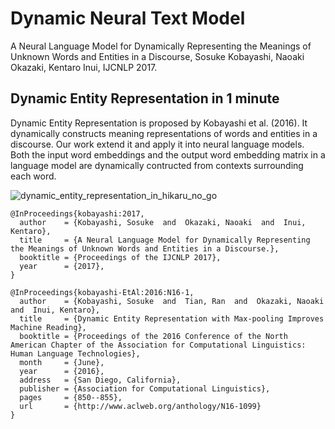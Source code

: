 # Dynamic Neural Text Model

A Neural Language Model for Dynamically Representing the Meanings of Unknown Words and Entities in a Discourse, Sosuke Kobayashi, Naoaki Okazaki, Kentaro Inui, IJCNLP 2017.

## Dynamic Entity Representation in 1 minute

Dynamic Entity Representation is proposed by Kobayashi et al. (2016). It dynamically constructs meaning representations of words and entities in a discourse. Our work extend it and apply it into neural language models. Both the input word embeddings and the output word embedding matrix in a language model are dynamically contructed from contexts surrounding each word.

![dynamic_entity_representation_in_hikaru_no_go](https://github.com/soskek/dynamic_neural_text_model/blob/master/misc/dynamic_entity_representation_in_hikaru_no_go.gif)


```
@InProceedings{kobayashi:2017,
  author    = {Kobayashi, Sosuke  and  Okazaki, Naoaki  and  Inui, Kentaro},
  title     = {A Neural Language Model for Dynamically Representing the Meanings of Unknown Words and Entities in a Discourse.},
  booktitle = {Proceedings of the IJCNLP 2017},
  year      = {2017},
}

```

```
@InProceedings{kobayashi-EtAl:2016:N16-1,
  author    = {Kobayashi, Sosuke  and  Tian, Ran  and  Okazaki, Naoaki  and  Inui, Kentaro},
  title     = {Dynamic Entity Representation with Max-pooling Improves Machine Reading},
  booktitle = {Proceedings of the 2016 Conference of the North American Chapter of the Association for Computational Linguistics: Human Language Technologies},
  month     = {June},
  year      = {2016},
  address   = {San Diego, California},
  publisher = {Association for Computational Linguistics},
  pages     = {850--855},
  url       = {http://www.aclweb.org/anthology/N16-1099}
}
```